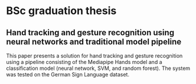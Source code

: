 # BSc graduation thesis
## Hand tracking and gesture recognition using neural networks and traditional model pipeline
This paper presents a solution for hand tracking and gesture recognition using a pipeline consisting of the Mediapipe Hands model
and a classification model (neural network, SVM, and random forest). The system was tested on the German Sign Language dataset.


